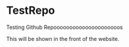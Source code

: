 # TestRepo
Testing Github Repooooooooooooooooooooos

This will be shown in the front of the website.